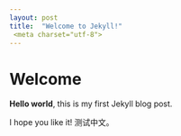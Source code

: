 ```yaml
---
layout: post
title:  "Welcome to Jekyll!"
 <meta charset="utf-8">
---
```


# Welcome

**Hello world**, this is my first Jekyll blog post.

I hope you like it! 测试中文。
